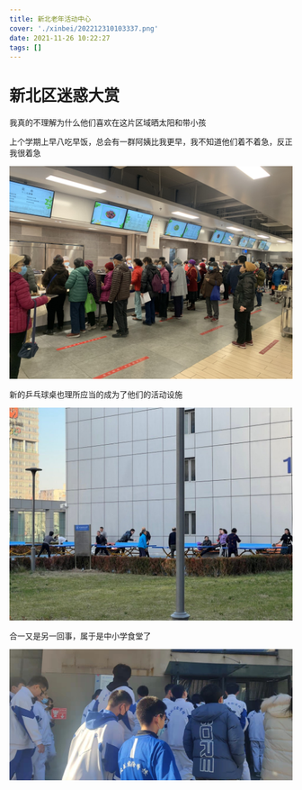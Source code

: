 ```yaml
---
title: 新北老年活动中心
cover: './xinbei/202212310103337.png'
date: 2021-11-26 10:22:27
tags: []
---
```


# 新北区迷惑大赏

我真的不理解为什么他们喜欢在这片区域晒太阳和带小孩

上个学期上早八吃早饭，总会有一群阿姨比我更早，我不知道他们着不着急，反正我很着急

![](xinbei/9ae1b846774b104b7f7d66f8e89a25a9_MD5.jpg)

新的乒乓球桌也理所应当的成为了他们的活动设施

![](xinbei/0fac511be9b81fb61f895c69f8a4dbf8_MD5.png)

合一又是另一回事，属于是中小学食堂了

![](xinbei/2eb80b6c6b30bc3a11ebe980bafc3371_MD5.jpg)
